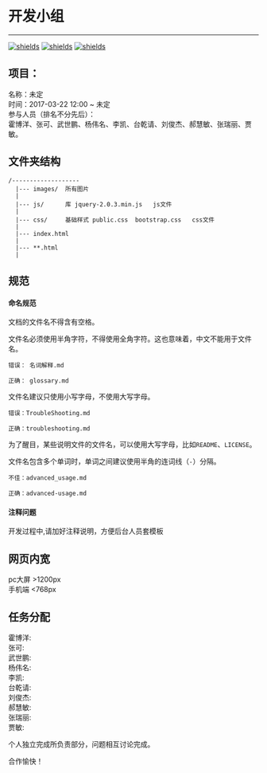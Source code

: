 # 开发小组

---
[![shields](https://img.shields.io/badge/README-CN-green.svg)]() 
[![shields](https://img.shields.io/badge/README-EN-green.svg)]()
[![shields](https://img.shields.io/vso/build/larsbrinkhoff/953a34b9-5966-4923-a48a-c41874cfb5f5/1.svg)]()

## 项目：   

名称：未定   
时间：2017-03-22 12:00 ~ 未定   
参与人员（排名不分先后）：   
霍博洋、张可、武世鹏、杨伟名、李凯、台乾请、刘俊杰、郝慧敏、张瑞丽、贾敏。   
## 文件夹结构
```
/-------------------
  |--- images/  所有图片
  |
  |--- js/      库 jquery-2.0.3.min.js   js文件
  |
  |--- css/     基础样式 public.css  bootstrap.css   css文件
  |
  |--- index.html
  |
  |--- **.html
  |
```
## 规范

#### 命名规范

文档的文件名不得含有空格。

文件名必须使用半角字符，不得使用全角字符。这也意味着，中文不能用于文件名。

```
错误： 名词解释.md

正确： glossary.md

```

文件名建议只使用小写字母，不使用大写字母。

```
错误：TroubleShooting.md

正确：troubleshooting.md

```

为了醒目，某些说明文件的文件名，可以使用大写字母，比如`README`、`LICENSE`。

文件名包含多个单词时，单词之间建议使用半角的连词线（`-`）分隔。

```
不佳：advanced_usage.md

正确：advanced-usage.md
```
#### 注释问题   
开发过程中,请加好注释说明，方便后台人员套模板

## 网页内宽
  pc大屏 >1200px     
  手机端 <768px

## 任务分配
霍博洋:   
张可:   
武世鹏:   
杨伟名:   
李凯:   
台乾请:   
刘俊杰:   
郝慧敏:   
张瑞丽:   
贾敏:   


  个人独立完成所负责部分，问题相互讨论完成。

  合作愉快！
  

